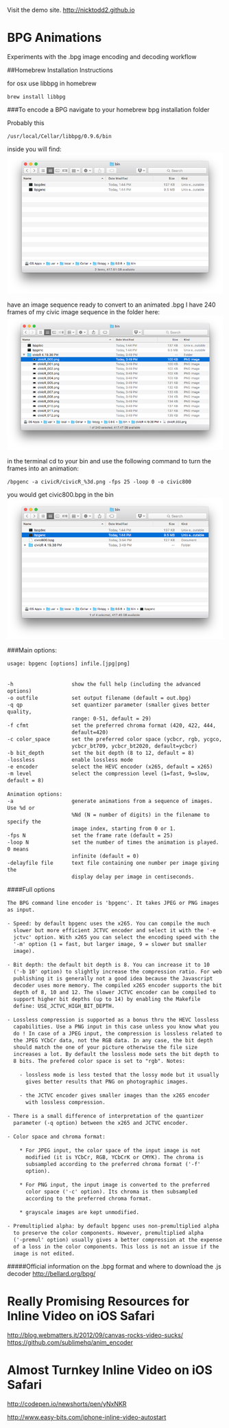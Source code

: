 Visit the demo site.
http://nicktodd2.github.io



BPG Animations
=========================

Experiments with the .bpg image encoding and decoding workflow



##Homebrew Installation Instructions

for osx use libbpg in homebrew

```
brew install libbpg
```

###To encode a BPG
navigate to your homebrew bpg installation folder

Probably this

```
/usr/local/Cellar/libbpg/0.9.6/bin
```

inside you will find:
![bin](images/bin.png "bin")

have an image sequence ready to convert to an animated .bpg
I have 240 frames of my civic image sequence in the folder here:
![bin with civic](images/CivicBin.png "bin")

in the terminal cd to your bin and use the following command to turn the frames into an animation:
```
/bpgenc -a civicR/civicR_%3d.png -fps 25 -loop 0 -o civic800
```

you would get civic800.bpg in the bin
![bin with civic](images/bpg.png "bin")

###Main options:
```
usage: bpgenc [options] infile.[jpg|png]


-h                   show the full help (including the advanced options)
-o outfile           set output filename (default = out.bpg)
-q qp                set quantizer parameter (smaller gives better quality,
                     range: 0-51, default = 29)
-f cfmt              set the preferred chroma format (420, 422, 444,
                     default=420)
-c color_space       set the preferred color space (ycbcr, rgb, ycgco,
                     ycbcr_bt709, ycbcr_bt2020, default=ycbcr)
-b bit_depth         set the bit depth (8 to 12, default = 8)
-lossless            enable lossless mode
-e encoder           select the HEVC encoder (x265, default = x265)
-m level             select the compression level (1=fast, 9=slow, default = 8)

Animation options:
-a                   generate animations from a sequence of images. Use %d or
                     %Nd (N = number of digits) in the filename to specify the
                     image index, starting from 0 or 1.
-fps N               set the frame rate (default = 25)
-loop N              set the number of times the animation is played. 0 means
                     infinite (default = 0)
-delayfile file      text file containing one number per image giving the
                     display delay per image in centiseconds.
```

####Full options
```
The BPG command line encoder is 'bpgenc'. It takes JPEG or PNG images
as input.

- Speed: by default bpgenc uses the x265. You can compile the much
  slower but more efficient JCTVC encoder and select it with the '-e
  jctvc' option. With x265 you can select the encoding speed with the
  '-m' option (1 = fast, but larger image, 9 = slower but smaller
  image).

- Bit depth: the default bit depth is 8. You can increase it to 10
  ('-b 10' option) to slightly increase the compression ratio. For web
  publishing it is generally not a good idea because the Javascript
  decoder uses more memory. The compiled x265 encoder supports the bit
  depth of 8, 10 and 12. The slower JCTVC encoder can be compiled to
  support higher bit depths (up to 14) by enabling the Makefile
  define: USE_JCTVC_HIGH_BIT_DEPTH.

- Lossless compression is supported as a bonus thru the HEVC lossless
  capabilities. Use a PNG input in this case unless you know what you
  do ! In case of a JPEG input, the compression is lossless related to
  the JPEG YCbCr data, not the RGB data. In any case, the bit depth
  should match the one of your picture otherwise the file size
  increases a lot. By default the lossless mode sets the bit depth to
  8 bits. The prefered color space is set to "rgb". Notes:

    - lossless mode is less tested that the lossy mode but it usually
      gives better results that PNG on photographic images.

    - the JCTVC encoder gives smaller images than the x265 encoder
      with lossless compression.

- There is a small difference of interpretation of the quantizer
  parameter (-q option) between the x265 and JCTVC encoder.

- Color space and chroma format:

    * For JPEG input, the color space of the input image is not
      modified (it is YCbCr, RGB, YCbCrK or CMYK). The chroma is
      subsampled according to the preferred chroma format ('-f'
      option).

    * For PNG input, the input image is converted to the preferred
      color space ('-c' option). Its chroma is then subsampled
      according to the preferred chroma format.

    * grayscale images are kept unmodified.

- Premultiplied alpha: by default bpgenc uses non-premultiplied alpha
  to preserve the color components. However, premultiplied alpha
  ('-premul' option) usually gives a better compression at the expense
  of a loss in the color components. This loss is not an issue if the
  image is not edited.
```


#####Official information on the .bpg format and where to download the .js decoder
http://bellard.org/bpg/



Really Promising Resources for Inline Video on iOS Safari
=========================
http://blog.webmatters.it/2012/09/canvas-rocks-video-sucks/
https://github.com/sublimehq/anim_encoder

Almost Turnkey Inline Video on iOS Safari
=========================
http://codepen.io/newshorts/pen/yNxNKR

http://www.easy-bits.com/iphone-inline-video-autostart
